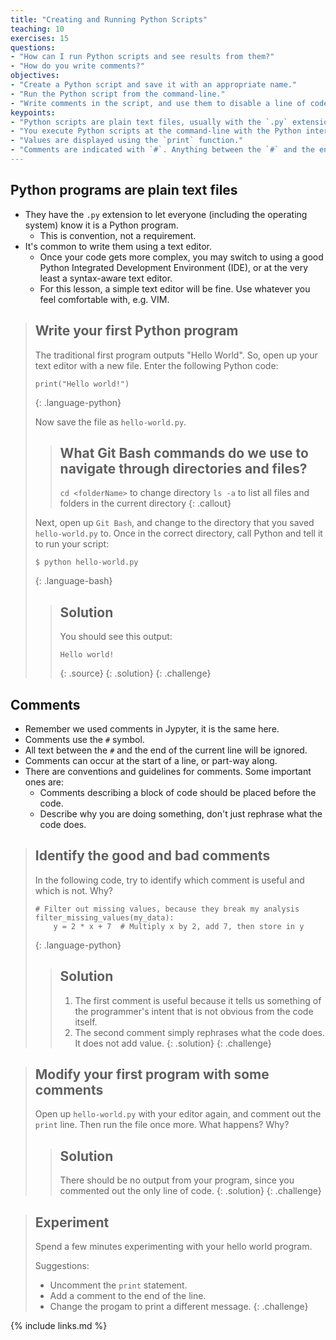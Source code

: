 ```yaml
---
title: "Creating and Running Python Scripts"
teaching: 10
exercises: 15
questions:
- "How can I run Python scripts and see results from them?"
- "How do you write comments?"
objectives:
- "Create a Python script and save it with an appropriate name."
- "Run the Python script from the command-line."
- "Write comments in the script, and use them to disable a line of code."
keypoints:
- "Python scripts are plain text files, usually with the `.py` extension."
- "You execute Python scripts at the command-line with the Python interpreter."
- "Values are displayed using the `print` function."
- "Comments are indicated with `#`. Anything between the `#` and the end of the line is ignored."
---
```


## Python programs are plain text files

*   They have the `.py` extension to let everyone (including the operating system)
    know it is a Python program.
    *   This is convention, not a requirement.
*   It's common to write them using a text editor.
    * Once your code gets more complex, you may switch to using a good Python
      Integrated Development Environment (IDE), or at the very least
      a syntax-aware text editor.
    * For this lesson, a simple text editor will be fine. Use whatever you feel
      comfortable with, e.g. VIM.

> ## Write your first Python program
>
> The traditional first program outputs "Hello World". So, open up your text
> editor with a new file. Enter the following Python code:
>
> ~~~
> print("Hello world!")
> ~~~
> {: .language-python}
>
> Now save the file as `hello-world.py`.
>
>> ## What Git Bash commands do we use to navigate through directories and files?
>> 
>> `cd <folderName>` to change directory
>> `ls -a` to list all files and folders in the current directory
>{: .callout}
>
> Next, open up `Git Bash`, and change to the directory that you
> saved `hello-world.py` to. Once in the correct directory, call Python
> and tell it to run your script:
>
> ~~~
> $ python hello-world.py
> ~~~
> {: .language-bash}
> > ## Solution
> > You should see this output:
> >
> > ~~~
> > Hello world!
> > ~~~
> > {: .source}
> {: .solution}
{: .challenge}

## Comments

- Remember we used comments in Jypyter, it is the same here.
- Comments use the `#` symbol.
- All text between the `#` and the end of the current line will be ignored.
- Comments can occur at the start of a line, or part-way along.
- There are conventions and guidelines for comments. Some important ones are:
    - Comments describing a block of code should be placed before the code.
    - Describe why you are doing something, don't just rephrase what the code
      does.

> ## Identify the good and bad comments
> In the following code, try to identify which comment is useful and which is
> not. Why?
> ~~~
> # Filter out missing values, because they break my analysis
> filter_missing_values(my_data):
>     y = 2 * x + 7  # Multiply x by 2, add 7, then store in y
> ~~~
> {: .language-python}
> > ## Solution
> > 1. The first comment is useful because it tells us something of the
> > programmer's intent that is not obvious from the code itself.
> > 2. The second comment simply rephrases what the code does. It does not add value.
> {: .solution}
{: .challenge}

> ## Modify your first program with some comments
>
>
> Open up `hello-world.py` with your editor again, and comment out the `print`
> line. Then run the file once more. What happens? Why?
> > ## Solution
> > There should be no output from your program, since you commented out the
> > only line of code.
> {: .solution}
{: .challenge}

> ## Experiment
>
> Spend a few minutes experimenting with your hello world program.
> 
> Suggestions:
> - Uncomment the `print` statement.
> - Add a comment to the end of the line.
> - Change the progam to print a different message.
{: .challenge}

{% include links.md %}

